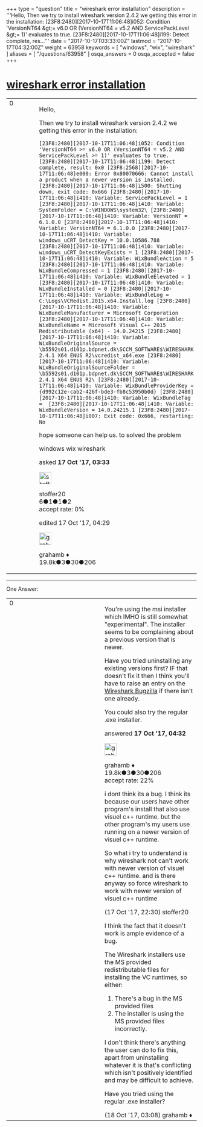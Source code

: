 +++
type = "question"
title = "wireshark error installation"
description = '''Hello, Then we try to install wireshark version 2.4.2 we getting this error in the installation: [23F8:2480][2017-10-17T11:06:48]i052: Condition &#x27;VersionNT64 &amp;gt;= v6.0 OR (VersionNT64 = v5.2 AND ServicePackLevel &amp;gt;= 1)&#x27; evaluates to true. [23F8:2480][2017-10-17T11:06:48]i199: Detect complete, res...'''
date = "2017-10-17T03:33:00Z"
lastmod = "2017-10-17T04:32:00Z"
weight = 63958
keywords = [ "windows", "wix", "wireshark" ]
aliases = [ "/questions/63958" ]
osqa_answers = 0
osqa_accepted = false
+++

<div class="headNormal">

# [wireshark error installation](/questions/63958/wireshark-error-installation)

</div>

<div id="main-body">

<div id="askform">

<table id="question-table" style="width:100%;"><colgroup><col style="width: 50%" /><col style="width: 50%" /></colgroup><tbody><tr class="odd"><td style="width: 30px; vertical-align: top"><div class="vote-buttons"><div id="post-63958-score" class="post-score" title="current number of votes">0</div><div id="favorite-count" class="favorite-count"></div></div></td><td><div id="item-right"><div class="question-body"><p>Hello,</p><p>Then we try to install wireshark version 2.4.2 we getting this error in the installation:</p><p><code>[23F8:2480][2017-10-17T11:06:48]i052: Condition 'VersionNT64 &gt;= v6.0 OR (VersionNT64 = v5.2 AND ServicePackLevel &gt;= 1)' evaluates to true. [23F8:2480][2017-10-17T11:06:48]i199: Detect complete, result: 0x0 [23F8:2568][2017-10-17T11:06:48]e000: Error 0x80070666: Cannot install a product when a newer version is installed. [23F8:2480][2017-10-17T11:06:48]i500: Shutting down, exit code: 0x666 [23F8:2480][2017-10-17T11:06:48]i410: Variable: ServicePackLevel = 1 [23F8:2480][2017-10-17T11:06:48]i410: Variable: SystemFolder = C:\WINDOWS\system32\ [23F8:2480][2017-10-17T11:06:48]i410: Variable: VersionNT = 6.1.0.0 [23F8:2480][2017-10-17T11:06:48]i410: Variable: VersionNT64 = 6.1.0.0 [23F8:2480][2017-10-17T11:06:48]i410: Variable: windows_uCRT_DetectKey = 10.0.10586.788 [23F8:2480][2017-10-17T11:06:48]i410: Variable: windows_uCRT_DetectKeyExists = 1 [23F8:2480][2017-10-17T11:06:48]i410: Variable: WixBundleAction = 5 [23F8:2480][2017-10-17T11:06:48]i410: Variable: WixBundleCompressed = 1 [23F8:2480][2017-10-17T11:06:48]i410: Variable: WixBundleElevated = 1 [23F8:2480][2017-10-17T11:06:48]i410: Variable: WixBundleInstalled = 0 [23F8:2480][2017-10-17T11:06:48]i410: Variable: WixBundleLog = C:\Logs\VCRedist.2015.x64.Install.log [23F8:2480][2017-10-17T11:06:48]i410: Variable: WixBundleManufacturer = Microsoft Corporation [23F8:2480][2017-10-17T11:06:48]i410: Variable: WixBundleName = Microsoft Visual C++ 2015 Redistributable (x64) - 14.0.24215 [23F8:2480][2017-10-17T11:06:48]i410: Variable: WixBundleOriginalSource = \b5592s01.d101p.bdpnet.dk\SCCM_SOFTWARE$\WIRESHARK 2.4.1 X64 ENUS R2\vcredist_x64.exe [23F8:2480][2017-10-17T11:06:48]i410: Variable: WixBundleOriginalSourceFolder = \b5592s01.d101p.bdpnet.dk\SCCM_SOFTWARE$\WIRESHARK 2.4.1 X64 ENUS R2\ [23F8:2480][2017-10-17T11:06:48]i410: Variable: WixBundleProviderKey = {d992c12e-cab2-426f-bde3-fb8c53950b0d} [23F8:2480][2017-10-17T11:06:48]i410: Variable: WixBundleTag =  [23F8:2480][2017-10-17T11:06:48]i410: Variable: WixBundleVersion = 14.0.24215.1 [23F8:2480][2017-10-17T11:06:48]i007: Exit code: 0x666, restarting: No</code></p><p>hope someone can help us. to solved the problem</p></div><div id="question-tags" class="tags-container tags">windows wix wireshark</div><div id="question-controls" class="post-controls"></div><div class="post-update-info-container"><div class="post-update-info post-update-info-user"><p>asked <strong>17 Oct '17, 03:33</strong></p><img src="https://secure.gravatar.com/avatar/623a244001d14738ed0cbef4c72831df?s=32&amp;d=identicon&amp;r=g" class="gravatar" width="32" height="32" alt="stoffer20&#39;s gravatar image" /><p>stoffer20<br />
<span class="score" title="6 reputation points">6</span><span title="1 badges"><span class="badge1">●</span><span class="badgecount">1</span></span><span title="1 badges"><span class="silver">●</span><span class="badgecount">1</span></span><span title="2 badges"><span class="bronze">●</span><span class="badgecount">2</span></span><br />
<span class="accept_rate" title="Rate of the user&#39;s accepted answers">accept rate:</span> <span title="stoffer20 has no accepted answers">0%</span></p></div><div class="post-update-info post-update-info-edited"><p>edited 17 Oct '17, 04:29</p><img src="https://secure.gravatar.com/avatar/d2a7e24ca66604c749c7c88c1da8ff78?s=32&amp;d=identicon&amp;r=g" class="gravatar" width="32" height="32" alt="grahamb&#39;s gravatar image" /><p>grahamb ♦<br />
<span class="score" title="19834 reputation points"><span>19.8k</span></span><span title="3 badges"><span class="badge1">●</span><span class="badgecount">3</span></span><span title="30 badges"><span class="silver">●</span><span class="badgecount">30</span></span><span title="206 badges"><span class="bronze">●</span><span class="badgecount">206</span></span></p></div></div><div id="comments-container-63958" class="comments-container"></div><div id="comment-tools-63958" class="comment-tools"></div><div class="clear"></div><div id="comment-63958-form-container" class="comment-form-container"></div><div class="clear"></div></div></td></tr></tbody></table>

------------------------------------------------------------------------

<div class="tabBar">

<span id="sort-top"></span>

<div class="headQuestions">

One Answer:

</div>

</div>

<span id="63960"></span>

<div id="answer-container-63960" class="answer">

<table style="width:100%;"><colgroup><col style="width: 50%" /><col style="width: 50%" /></colgroup><tbody><tr class="odd"><td style="width: 30px; vertical-align: top"><div class="vote-buttons"><div id="post-63960-score" class="post-score" title="current number of votes">0</div></div></td><td><div class="item-right"><div class="answer-body"><p>You're using the msi installer which IMHO is still somewhat "experimental". The installer seems to be complaining about a previous version that is newer.</p><p>Have you tried uninstalling any existing versions first? IF that doesn't fix it then I think you'll have to raise an entry on the <a href="https://bugs.wireshark.org">Wireshark Bugzilla</a> if there isn't one already.</p><p>You could also try the regular .exe installer.</p></div><div class="answer-controls post-controls"></div><div class="post-update-info-container"><div class="post-update-info post-update-info-user"><p>answered <strong>17 Oct '17, 04:32</strong></p><img src="https://secure.gravatar.com/avatar/d2a7e24ca66604c749c7c88c1da8ff78?s=32&amp;d=identicon&amp;r=g" class="gravatar" width="32" height="32" alt="grahamb&#39;s gravatar image" /><p>grahamb ♦<br />
<span class="score" title="19834 reputation points"><span>19.8k</span></span><span title="3 badges"><span class="badge1">●</span><span class="badgecount">3</span></span><span title="30 badges"><span class="silver">●</span><span class="badgecount">30</span></span><span title="206 badges"><span class="bronze">●</span><span class="badgecount">206</span></span><br />
<span class="accept_rate" title="Rate of the user&#39;s accepted answers">accept rate:</span> <span title="grahamb has 274 accepted answers">22%</span></p></div></div><div id="comments-container-63960" class="comments-container"><span id="63990"></span><div id="comment-63990" class="comment"><div id="post-63990-score" class="comment-score"></div><div class="comment-text"><p>i dont think its a bug. I think its because our users have other program's install that also use visuel c++ runtime. but the other program's my users use running on a newer version of visuel c++ runtime.</p><p>So what i try to understand is why wireshark not can't work with newer version of visuel c++ runtime. and is there anyway so force wireshark to work with newer version of visuel c++ runtime</p></div><div id="comment-63990-info" class="comment-info"><span class="comment-age">(17 Oct '17, 22:30)</span> stoffer20</div></div><span id="63994"></span><div id="comment-63994" class="comment"><div id="post-63994-score" class="comment-score"></div><div class="comment-text"><p>I think the fact that it doesn't work is ample evidence of a bug.</p><p>The Wireshark installers use the MS provided redistributable files for installing the VC runtimes, so either:</p><ol><li>There's a bug in the MS provided files</li><li>The installer is using the MS provided files incorrectly.</li></ol><p>I don't think there's anything the user can do to fix this, apart from uninstalling whatever it is that's conflicting which isn't positively identified and may be difficult to achieve.</p><p>Have you tried using the regular .exe installer?</p></div><div id="comment-63994-info" class="comment-info"><span class="comment-age">(18 Oct '17, 03:08)</span> grahamb ♦</div></div></div><div id="comment-tools-63960" class="comment-tools"></div><div class="clear"></div><div id="comment-63960-form-container" class="comment-form-container"></div><div class="clear"></div></div></td></tr></tbody></table>

</div>

<div class="paginator-container-left">

</div>

</div>

</div>

